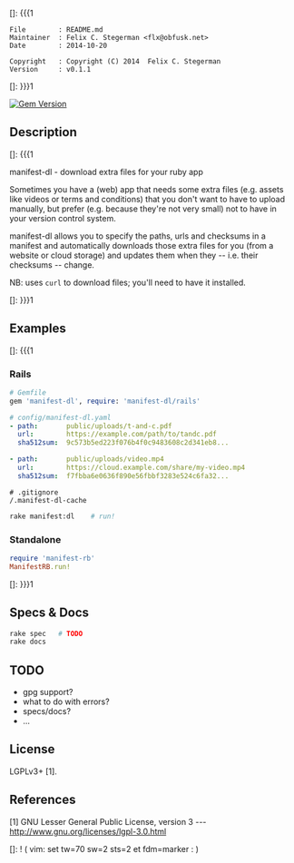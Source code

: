 []: {{{1

    File        : README.md
    Maintainer  : Felix C. Stegerman <flx@obfusk.net>
    Date        : 2014-10-20

    Copyright   : Copyright (C) 2014  Felix C. Stegerman
    Version     : v0.1.1

[]: }}}1

[![Gem Version](https://badge.fury.io/rb/manifest-dl.png)](https://rubygems.org/gems/manifest-dl)

## Description
[]: {{{1

  manifest-dl - download extra files for your ruby app

  Sometimes you have a (web) app that needs some extra files (e.g.
  assets like videos or terms and conditions) that you don't want to
  have to upload manually, but prefer (e.g. because they're not very
  small) not to have in your version control system.

  manifest-dl allows you to specify the paths, urls and checksums in a
  manifest and automatically downloads those extra files for you (from
  a website or cloud storage) and updates them when they -- i.e.
  their checksums -- change.

  NB: uses `curl` to download files; you'll need to have it installed.

[]: }}}1

## Examples
[]: {{{1

### Rails

```ruby
# Gemfile
gem 'manifest-dl', require: 'manifest-dl/rails'
```

```yaml
# config/manifest-dl.yaml
- path:       public/uploads/t-and-c.pdf
  url:        https://example.com/path/to/tandc.pdf
  sha512sum:  9c573b5ed223f076b4f0c9483608c2d341eb8...

- path:       public/uploads/video.mp4
  url:        https://cloud.example.com/share/my-video.mp4
  sha512sum:  f7fbba6e0636f890e56fbbf3283e524c6fa32...
```

```
# .gitignore
/.manifest-dl-cache
```

```bash
rake manifest:dl    # run!
```

### Standalone

```ruby
require 'manifest-rb'
ManifestRB.run!
```

[]: }}}1

## Specs & Docs

```bash
rake spec   # TODO
rake docs
```

## TODO

  * gpg support?
  * what to do with errors?
  * specs/docs?
  * ...

## License

  LGPLv3+ [1].

## References

  [1] GNU Lesser General Public License, version 3
  --- http://www.gnu.org/licenses/lgpl-3.0.html

[]: ! ( vim: set tw=70 sw=2 sts=2 et fdm=marker : )
